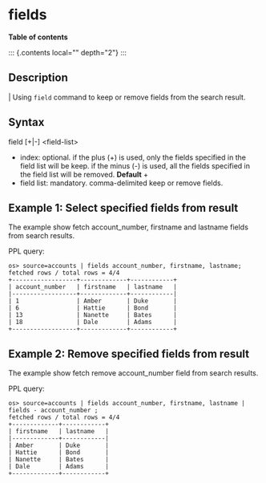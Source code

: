 # fields

**Table of contents**

::: {.contents local="" depth="2"}
:::

## Description

| Using `field` command to keep or remove fields from the search result.

## Syntax

field \[+\|-\] \<field-list\>

-   index: optional. if the plus (+) is used, only the fields specified
    in the field list will be keep. if the minus (-) is used, all the
    fields specified in the field list will be removed. **Default** +
-   field list: mandatory. comma-delimited keep or remove fields.

## Example 1: Select specified fields from result

The example show fetch account_number, firstname and lastname fields
from search results.

PPL query:

    os> source=accounts | fields account_number, firstname, lastname;
    fetched rows / total rows = 4/4
    +------------------+-------------+------------+
    | account_number   | firstname   | lastname   |
    |------------------+-------------+------------|
    | 1                | Amber       | Duke       |
    | 6                | Hattie      | Bond       |
    | 13               | Nanette     | Bates      |
    | 18               | Dale        | Adams      |
    +------------------+-------------+------------+

## Example 2: Remove specified fields from result

The example show fetch remove account_number field from search results.

PPL query:

    os> source=accounts | fields account_number, firstname, lastname | fields - account_number ;
    fetched rows / total rows = 4/4
    +-------------+------------+
    | firstname   | lastname   |
    |-------------+------------|
    | Amber       | Duke       |
    | Hattie      | Bond       |
    | Nanette     | Bates      |
    | Dale        | Adams      |
    +-------------+------------+
